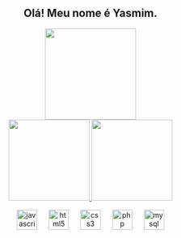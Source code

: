 <h2 align="center">Olá! Meu nome é Yasmim.</h2>
<div align="center">
  <img src="gif/138322189-2db8df52-9dcb-40a0-88a8-c365466bd33d.gif" height="180px"/>
</div>

<div align="center">
  <div align="center">
    <a href="https://github.com/seu-usuario">
      <img height="160px" src="https://github-readme-stats.vercel.app/api?username=seu-usuario&show_icons=true&theme=dracula&include_all_commits=true&count_private=true"/>
      <img height="160px" src="https://github-readme-stats.vercel.app/api/top-langs/?username=seu-usuario&layout=compact&langs_count=7&theme=dracula"/>
    </a>
  </div>

<div align="center" style="margin-top: 15px;">
  <img src="https://cdn.jsdelivr.net/gh/devicons/devicon/icons/javascript/javascript-original.svg" height="40" alt="javascript logo"  />
  <img width="15" />
  <img src="https://cdn.jsdelivr.net/gh/devicons/devicon/icons/html5/html5-original.svg" height="40" alt="html5 logo"  />
  <img width="15" />
  <img src="https://cdn.jsdelivr.net/gh/devicons/devicon/icons/css3/css3-original.svg" height="40" alt="css3 logo"  />
  <img width="15" />
  <img src="https://cdn.jsdelivr.net/gh/devicons/devicon/icons/php/php-original.svg" height="40" alt="php logo"  />
  <img width="15" />
  <img src="https://cdn.jsdelivr.net/gh/devicons/devicon/icons/mysql/mysql-original.svg" height="40" alt="mysql logo"  />
</div>

</div>
